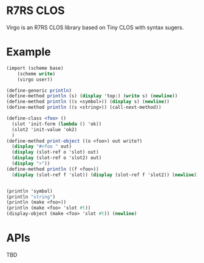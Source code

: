 R7RS CLOS
=========

Virgo is an R7RS CLOS library based on Tiny CLOS with syntax sugers.

Example
=======

```scheme
(import (scheme base)
	(scheme write)
	(virgo user))

(define-generic println)
(define-method println (s) (display 'top:) (write s) (newline))
(define-method println ((s <symbol>)) (display s) (newline))
(define-method println ((s <string>)) (call-next-method))

(define-class <foo> ()
  (slot 'init-form (lambda () 'ok))
  (slot2 'init-value 'ok2)
  )
(define-method print-object ((o <foo>) out write?)
  (display "#<foo " out)
  (display (slot-ref o 'slot) out)
  (display (slot-ref o 'slot2) out)
  (display ">"))
(define-method println ((f <foo>)) 
  (display (slot-ref f 'slot)) (display (slot-ref f 'slot2)) (newline))


(println 'symbol)
(println "string")
(println (make <foo>))
(println (make <foo> 'slot #t))
(display-object (make <foo> 'slot #t)) (newline)
```

APIs
====

TBD


